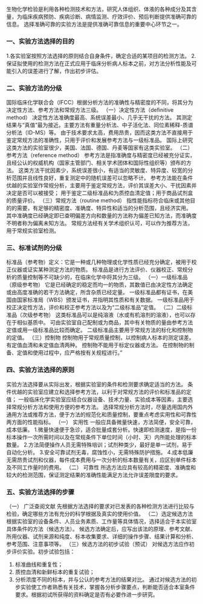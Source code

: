 ## 


生物化学检验是利用各种检测技术和方法，研究人体组织、体液的各种成分及其含量，为临床疾病预防、疾病诊断、病情监测、疗效评价、预后判断提供准确可靠的信息。
选择准确可靠的实验方法是提供准确可靠信息的重要中心环节之一。

### 一、实验方法选择的目的
1.各实验室按照方法选择的原则结合自身条件，确定合适的某项目的检测方法。 
2.保证拟使用的检测方法在正式应用于临床分析病人标本之前，对方法分析性能及可能引入的误差进行了解，作出初步评估。

### 二、实验方法的分级
国际临床化学联合会（IFCC）根据分析方法的准确性与精密度的不同，将其分为决定性方法、参考方法和常规方法三级。
（一）决定性方法（definitive method）
决定性方法准确度最高、系统误差最小、几乎无干扰的方法。
其测定结果与“真值”最为接近。主要方法有重量分析法、中子活化法、同位素稀释-质谱分析法（ID-MS）等。
由于技术要求太高，费用昂贵，因而这类方法不直接用于鉴定常规方法的准确性，只用于评价和发展参考方法与一级标准品。
国际上研究这类方法的实验室很少，美国、法国、德国、丹麦等国家有这类实验室。
（二）参考方法（reference method）
参考方法是指准确度与精密度已经被充分证实，且经公认的权威机构（国家主管部门、相关学术团体和国际性组织等）颁布的方法。
这类方法干扰因素少，系统误差很小，有适当的灵敏度、特异度、较宽的分析范围并且线性良好，重复测定中的随机误差可以忽略不计。
参考方法能在条件优越的实验室作常规分析，主要用于鉴定常规方法，评价其误差大小、干扰因素并决定是否可以被接受；
用于鉴定二级标准品和为质控血清定值；用于商品试剂盒的质量评价。
（三）常规方法（routine method）
指性能指标符合临床或其他目的的需要，有足够的精密度、准确度、特异性和适当的分析范围，且经济实用。
其中准确度已经确定即已查明偏差方向和数量的方法称为偏差已知方法，而准确度不明者称为偏离未知方法。
常规方法经有关学术组织认可，可以作为推荐方法，用于常规实验室检测。

### 三、标准试剂的分级
标准品（参考物）定义：它是一种或几种物理或化学性质已经充分确定，被用于校正仪器或证实某种测定方法的物质。
标准品是进行方法评价、仪器校正、常规分析的质量控制等不可缺少的，在临床化学中将其分为三级。
（一）一级标准品（原级参考物）
它是已经确定的稳定而均一的物质，其数值已由决定性方法确定或由高度准确的若干方法确定，所含杂质已经定量。
一级标准品都有证书，在美国由国家标准局（WBS）颁发证书，并指明其性质和有关数据。
一级标准品用于校正决定性方法，评价和校正参考方法以及为“二级标准品”定值。
（二）二级标准品（次级参考物）
这类标准品可以是纯溶液（水或有机溶剂的溶液），也可以存在于相似基质中。
可由实验室自己配制或为商品，其中有关物质的量由参考方法定值或用一级标准品比较而确定。
二级标准品主要用于常规方法的标化和控制物的定值。
（三）控制物
控制物用于常规质量控制，以控制病人标本的测定误差。
有定值血清和未定值血清两种。
控制物不能用于标定仪器或方法。
在控制物的制备、定值和使用过程中，应严格按有关规程进行。”

### 四、实验方法选择的原则
实验方法选择要从实际出发，根据实验室的条件和检测要求确定适当的方法。
条件优越的实验室应建立和选择参考方法，以利于对常规方法的评价和标准品的定值；
一般临床化学实验室应结合仪器设备、技术力量、实验成本等因素，主要选择常规分析方法和使用方便的参考方法。
选择常规分析方法时，尽量选用国内外通用方法或推荐方法，便于方法的规范化和质量控制，要重点考虑实用性和可靠性两方面的性能指标。
（一） 实用性
一般应具备微量快速，方法简便，安全可靠，成本低廉。
1.微量快速便于急诊，适合批量成套分析。快速即检测速度，是指一份标本操作一次所需时间以及在常规条件下单位时间（小时、天）内所能处理的标本数量。
2.方法简便操作人员无需特殊培训；试剂种类少，最好是单一试剂，易于自动化分析。
3.安全可靠试剂无毒，腐蚀性小，无需特殊防护措施。
4.成本低廉无需昂贵试剂和仪器，每件成本费用与一次分析的标本数量有关，应区别单件标本及不同工作量时的费用。
（二） 可靠性 
所选方法应具有较高的精密度、准确度和较大的检测范围，保证测定结果的准确性能满足方法允许误差限度的要求。

### 五、实验方法选择的步骤
（一） 广泛查阅文献
先根据方法选择的要求对已发表的各种检测方法进行比较与检验，确定哪些方法有充分的科学根据及真实的使用价值。
（二）选定候选方法
根据实验室的设备条件、人员业务素质、工作量等具体情况，选择适合于本实验室具体条件的方法（候选方法）。
候选方法确定后，应写出该法的原理、参考文献、所用仪器、试剂来源和纯度、标本收集要求、详细的操作步骤、结果计算和分析、参考范围、注意事项等。
（三）候选方法的初步试验（预试）
对候选方法应作初步评价实验。初步试验包括：
1. 标准曲线和重复性；
2. 质控血清和新鲜标本的重复试验；
3. 分析浓度不同的标本，并与公认的参考方法的结果对比。
通过对候选方法的初步实验使工作者熟悉有关技术，掌握各分析步骤要点，判断能否适合本室条件要求。根据初试所获得的资料确定是否有必要作进一步研究。
